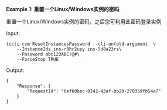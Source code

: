 **Example 1: 重置一个Linux/Windows实例的密码**

重置一个Linux/Windows实例的密码，之后您可利用此密码登录实例

Input: 

```
tccli cvm ResetInstancesPassword --cli-unfold-argument  \
    --InstanceIds ins-r8hr2upy ins-5d8a23rs\
    --Password abc123ABC!@#\
    --ForceStop TRUE
```

Output: 
```
{
    "Response": {
        "RequestId": "6ef60bec-0242-43af-bb20-270359fb54a7"
    }
}
```

